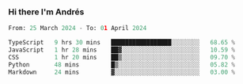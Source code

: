 ### Hi there I'm Andrés 

<!--START_SECTION:waka-->

```python
From: 25 March 2024 - To: 01 April 2024

TypeScript   9 hrs 30 mins   █████████████████░░░░░░░░   68.65 %
JavaScript   1 hr 28 mins    ██▓░░░░░░░░░░░░░░░░░░░░░░   10.59 %
CSS          1 hr 20 mins    ██▒░░░░░░░░░░░░░░░░░░░░░░   09.70 %
Python       48 mins         █▒░░░░░░░░░░░░░░░░░░░░░░░   05.82 %
Markdown     24 mins         ▓░░░░░░░░░░░░░░░░░░░░░░░░   03.00 %
```

<!--END_SECTION:waka-->

